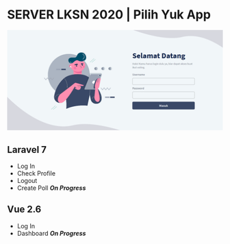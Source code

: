 # SERVER LKSN 2020 | Pilih Yuk App

![picture alt](https://github.com/alfigufron/server-lksn-2020/blob/master/demo.png)

## Laravel 7
* Log In
* Check Profile
* Logout
* Create Poll ***On Progress***

## Vue 2.6
* Log In
* Dashboard ***On Progress***